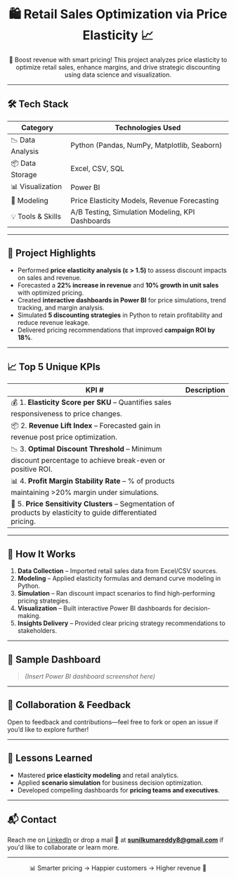 <h1 align="center">
🛍️ Retail Sales Optimization via Price Elasticity 📈
</h1>

<p align="center">
💸 Boost revenue with smart pricing! This project analyzes price elasticity to optimize retail sales, enhance margins, and drive strategic discounting using data science and visualization.
</p>

---

## 🛠️ Tech Stack

| Category          | Technologies Used |
|------------------|-------------------|
| 📉 Data Analysis  | Python (Pandas, NumPy, Matplotlib, Seaborn) |
| 📦 Data Storage   | Excel, CSV, SQL |
| 📊 Visualization  | Power BI |
| 📐 Modeling       | Price Elasticity Models, Revenue Forecasting |
| 💡 Tools & Skills | A/B Testing, Simulation Modeling, KPI Dashboards |

---

## 📌 Project Highlights

- Performed **price elasticity analysis (ε > 1.5)** to assess discount impacts on sales and revenue.
- Forecasted a **22% increase in revenue** and **10% growth in unit sales** with optimized pricing.
- Created **interactive dashboards in Power BI** for price simulations, trend tracking, and margin analysis.
- Simulated **5 discounting strategies** in Python to retain profitability and reduce revenue leakage.
- Delivered pricing recommendations that improved **campaign ROI by 18%**.

---

## 📈 Top 5 Unique KPIs

| KPI # | Description |
|-------|-------------|
| 💰 1. **Elasticity Score per SKU** – Quantifies sales responsiveness to price changes. |
| 📦 2. **Revenue Lift Index** – Forecasted gain in revenue post price optimization. |
| 📉 3. **Optimal Discount Threshold** – Minimum discount percentage to achieve break-even or positive ROI. |
| 📊 4. **Profit Margin Stability Rate** – % of products maintaining >20% margin under simulations. |
| 🔄 5. **Price Sensitivity Clusters** – Segmentation of products by elasticity to guide differentiated pricing. |

---

## 🚀 How It Works

1. **Data Collection** – Imported retail sales data from Excel/CSV sources.
2. **Modeling** – Applied elasticity formulas and demand curve modeling in Python.
3. **Simulation** – Ran discount impact scenarios to find high-performing pricing strategies.
4. **Visualization** – Built interactive Power BI dashboards for decision-making.
5. **Insights Delivery** – Provided clear pricing strategy recommendations to stakeholders.

---

## 📸 Sample Dashboard

> _(Insert Power BI dashboard screenshot here)_

---

## 🤝 Collaboration & Feedback

Open to feedback and contributions—feel free to fork or open an issue if you’d like to explore further!

---

## 🧠 Lessons Learned

- Mastered **price elasticity modeling** and retail analytics.
- Applied **scenario simulation** for business decision optimization.
- Developed compelling dashboards for **pricing teams and executives**.

---

## 📬 Contact

Reach me on [LinkedIn](https://www.linkedin.com/in/sunilredd/) or drop a mail 📧 at **sunilkumareddy8@gmail.com** if you'd like to collaborate or learn more.

---

<p align="center">
📊 Smarter pricing → Happier customers → Higher revenue 🚀
</p>
